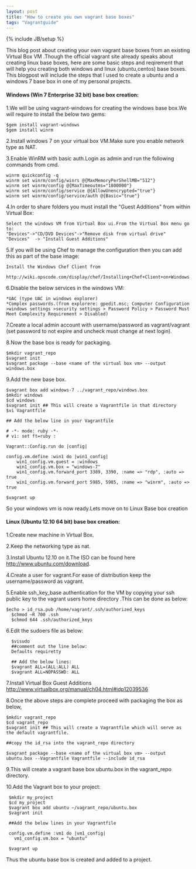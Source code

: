 ```yaml
---
layout: post
title: "How to create you own vagrant base boxes"
tags: "Vagrantguide"
---
```

{% include JB/setup %}

This blog post about creating your own vagrant base boxes from an existing Virtual Box VM .Though the official vagrant site already speaks about creating linux base boxes, here are some basic steps and reqirement that will help you creating both windows and linux (ubuntu,centos) base boxes.
This blogpost will include the steps that I used to create a ubuntu and a windows 7 base box in one of my personal projects.


#### Windows (Win 7 Enterprise 32 bit) base box creation:

  1.We will be using vagrant-windows for creating the windows base box.We will require to install the below two gems:
   
    $gem install vagrant-windows
    $gem install winrm
  
  2.Install windows 7 on your virtual box VM.Make sure you enable network type as NAT.

  3.Enable WinRM with basic auth.Login as admin and run the following commands from cmd.

    winrm quickconfig -q   
    winrm set winrm/config/winrs @{MaxMemoryPerShellMB="512"}    
    winrm set winrm/config @{MaxTimeoutms="1800000"}    
    winrm set winrm/config/service @{AllowUnencrypted="true"}   
    winrm set winrm/config/service/auth @{Basic="true"}

  4.In order to share folders you must install the "Guest Additions" from within Virtual Box:

    Select the windows VM from Virtual Box ui.From the Virtual Box menu go to: 
    "Devices"->"CD/DVD Devices"->"Remove disk from virtual drive" 
    "Devices"  -> "Install Guest Additions"
  
  5.If you will be using Chef to manage the configuration then you can add this as part of the base image:
    
    Install the Windows Chef Client from 

    http://wiki.opscode.com/display/chef/Installing+Chef+Client+on+Windows

  6.Disable the below services in the windows VM:

    *UAC (type UAC in windows explorer)
    *Complex passwords.(from explorere: gpedit.msc; Computer Configuration >windows settings >security settings > Password Policy > Password Must Meet Complexity Requirement > Disabled)

  7.Create a local admin account with username/password as vagrant/vagrant (set password to not expire and uncheck must change at next login).

  8.Now the base box is ready for packaging.

    $mkdir vagrant_repo
    $vagrant init
    $vagrant package --base <name of the virtual box vm> --output windows.box 

  9.Add the new base box.

    $vagrant box add windows-7 ../vagrant_repo/windows.box
    $mkdir windows
    $cd windows
    $vagrant init ## This will create a Vagrantfile in that directory
    $vi Vagrantfile

    ## Add the below line in your Vagrantfile
    
    # -*- mode: ruby -*-
    # vi: set ft=ruby :

    Vagrant::Config.run do |config|

    config.vm.define :win1 do |win1_config|
        win1_config.vm.guest = :windows
        win1_config.vm.box = "windows-7"  
        win1_config.vm.forward_port 3389, 3390, :name => "rdp", :auto => true
        win1_config.vm.forward_port 5985, 5985, :name => "winrm", :auto => true

    $vagrant up    



So your windows vm is now ready.Lets move on to Linux Base box creation


#### Linux (Ubuntu 12.10 64 bit) base box creation:

  1.Create new machine in Virtual Box.

  2.Keep the networking type as nat.

  3.Install Ubuntu 12.10 on it.The ISO can be found here http://www.ubuntu.com/download. 

  4.Create a user for vagrant.For ease of distribution keep the username/password as vagrant.

  5.Enable ssh_key_base authentication for the VM by copying your ssh public key to the vagrant users home directory .This can be done as below:

    $echo > id_rsa.pub /home/vagrant/.ssh/authorized_keys
	  $chmod –R 700 .ssh
	  $chmod 644 .ssh/authorized_keys

  6.Edit the sudoers file as below:

      $visudo
      ##comment out the line below:
      Defaults requiretty
     
      ## Add the below lines:
      $vagrant ALL=(ALL:ALL) ALL
      $vagrant ALL=NOPASSWD: ALL


  7.Install Virtual Box Guest Additions <a href="http://www.virtualbox.org/manual/ch04.html#idp12039536">http://www.virtualbox.org/manual/ch04.html#idp12039536</a>

  8.Once the above steps are complete proceed with packaging the box as below,

    $mkdir vagrant_repo
    $cd vagrant_repo
    $vagrant init ## This will create a Vagrantfile which will serve as the default vagrantfile.

    ##copy the id_rsa into the vagrant_repo directory

    $vagrant package --base <name of the virtual box vm> --output ubuntu.box --Vagrantfile Vagrantfile --include id_rsa

   9.This will create a vagrant base box ubuntu.box in the vagrant_repo directory.

   10.Add the Vagrant box to your project:

     $mkdir my_project
     $cd my_project
     $vagrant box add ubuntu ~/vagrant_repo/ubuntu.box
     $vagrant init

     ##Add the below lines in your Vagrantfile

     config.vm.define :vm1 do |vm1_config|
       vm1_config.vm.box = "ubuntu"

     $vagrant up

   Thus the ubuntu base box is created and added to a project.



   








   
